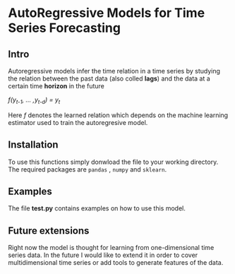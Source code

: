 # AutoRegressive Models for Time Series Forecasting

## Intro
Autoregressive models infer the time relation in a time series by studying the relation between the past data (also colled **lags**) and the data at a certain time **horizon** in the future


 *f(y<sub>t-1</sub>, ... ,y<sub>t-d</sub>) = y<sub>t</sub>*

Here *f* denotes the learned relation which depends on the machine learning estimator used to train the autoregresive model.

## Installation
To use this functions simply donwload the file to your working directory. The required packages are `pandas` , `numpy` and `sklearn`.


## Examples
The file **test.py** contains examples on how to use this model. 

## Future extensions
Right now the model is thought for learning from one-dimensional time series data. 
In the future I would like to extend it in order to cover multidimensional time series or add tools to generate features of the data.
